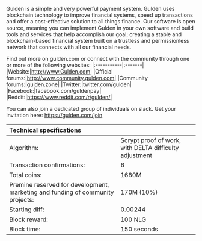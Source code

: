 Gulden is a simple and very powerful payment system. Gulden uses blockchain technology to improve financial systems, speed up transactions and offer a cost-effective solution to all things finance. Our software is open source, meaning you can implement Gulden in your own software and build tools and services that help accomplish our goal; creating a stable and blockchain-based financial system built on a trustless and permissionless network that connects with all our financial needs.


Find out more on gulden.com or connect with the community through one or more of the following websites:
|:-----------|:-------|
|Website:|http://www.Gulden.com|
|Official forums:|http://www.community.gulden.com|
|Community forums:|gulden.zone|
|Twitter:|twitter.com/gulden|
|Facebook:|facebook.com/guldenpay|
|Reddit:|https://www.reddit.com/r/gulden/|


You can also join a dedicated group of individuals on slack. Get your invitation here: 
https://gulden.com/join


|Technical specifications||
|:-----------|:---------|
|Algorithm:|Scrypt proof of work, with DELTA difficulty adjustment|
|Transaction confirmations:|6|
|Total coins:|1680M|
|Premine reserved for development, marketing and funding of community projects:|170M (10%)|
|Starting diff:|0.00244|
|Block reward:|100 NLG|
|Block time:|150 seconds|
